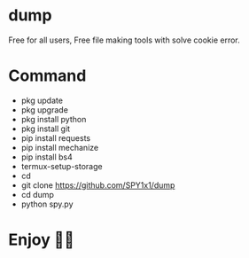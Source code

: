 # dump
Free for all users, 
Free file making tools with solve cookie error.
# Command 

- pkg update 
- pkg upgrade 
- pkg install python 
- pkg install git 
- pip install requests
- pip install mechanize 
- pip install bs4
- termux-setup-storage
- cd
- git clone https://github.com/SPY1x1/dump
- cd dump 
- python spy.py 

# Enjoy 🥵🥵


